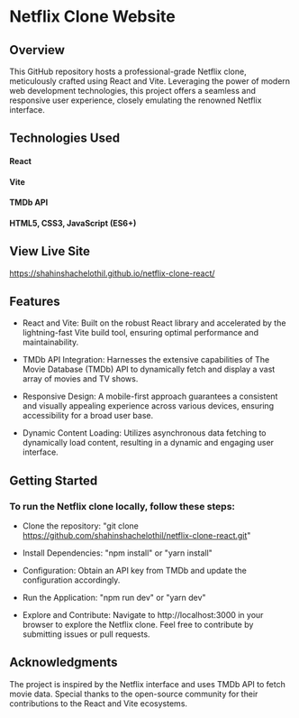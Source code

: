 
# Netflix Clone Website

## Overview

This GitHub repository hosts a professional-grade Netflix clone, meticulously crafted using React and Vite. Leveraging the power of modern web development technologies, this project offers a seamless and responsive user experience, closely emulating the renowned Netflix interface.


## Technologies Used

#### React
#### Vite
#### TMDb API
#### HTML5, CSS3, JavaScript (ES6+)

## View Live Site

https://shahinshachelothil.github.io/netflix-clone-react/

## Features

- React and Vite: Built on the robust React library and accelerated by the lightning-fast Vite build tool, ensuring optimal performance and maintainability.

- TMDb API Integration: Harnesses the extensive capabilities of The Movie Database (TMDb) API to dynamically fetch and display a vast array of movies and TV shows.

- Responsive Design: A mobile-first approach guarantees a consistent and visually appealing experience across various devices, ensuring accessibility for a broad user base.

- Dynamic Content Loading: Utilizes asynchronous data fetching to dynamically load content, resulting in a dynamic and engaging user interface.

  

## Getting Started

### To run the Netflix clone locally, follow these steps:

- Clone the repository: "git clone https://github.com/shahinshachelothil/netflix-clone-react.git"

- Install Dependencies: "npm install" or "yarn install"

- Configuration: Obtain an API key from TMDb and update the configuration accordingly.

- Run the Application: "npm run dev" or "yarn dev"

- Explore and Contribute: Navigate to http://localhost:3000 in your browser to explore the Netflix clone. Feel free to contribute by submitting issues or pull requests.
  


## Acknowledgments

The project is inspired by the Netflix interface and uses TMDb API to fetch movie data.
Special thanks to the open-source community for their contributions to the React and Vite ecosystems.
